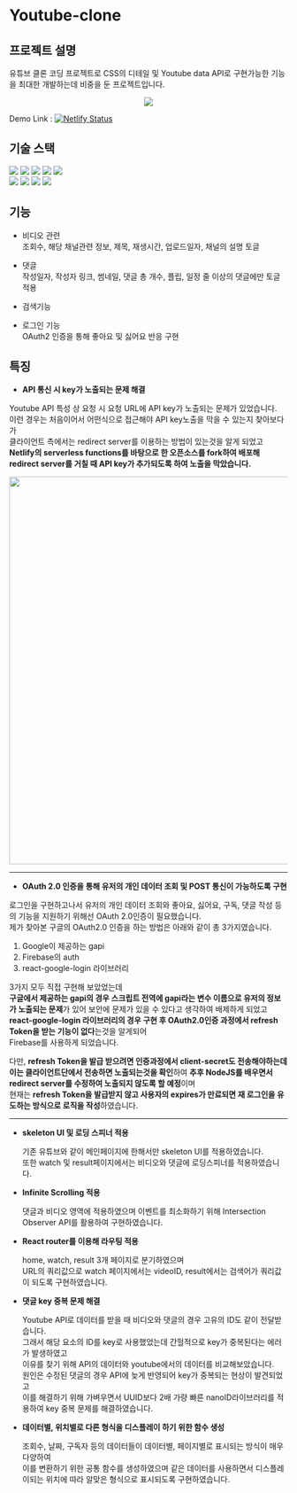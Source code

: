 # Youtube-clone

## 프로젝트 설명

유튜브 클론 코딩 프로젝트로 CSS의 디테일 및 Youtube data API로 구현가능한 기능을 최대한 개발하는데 비중을 둔 프로젝트입니다.

<div align=center><img src="https://user-images.githubusercontent.com/72868495/174700172-68e930a6-0e08-48d3-acb4-b75bd58429f2.png"></div>

Demo Link : [![Netlify Status](https://api.netlify.com/api/v1/badges/21afc7b3-a602-4d2c-ab3f-d0f60bb5d11c/deploy-status)](https://crud0626-clone-youtube.netlify.app/)

## 기술 스택

<img src="https://img.shields.io/badge/HTML5-E34F26?style=for-the-badge&logo=html5&logoColor=white" /> <img src="https://img.shields.io/badge/CSS3-1572B6?style=for-the-badge&logo=css3&logoColor=white" /> <img src="https://img.shields.io/badge/JavaScript-323330?style=for-the-badge&logo=javascript&logoColor=F7DF1E" /> <img src="https://img.shields.io/badge/React-20232A?style=for-the-badge&logo=react&logoColor=61DAFB" /> <img src ="https://img.shields.io/badge/PostCSS-DD3A0A.svg?&style=for-the-badge&logo=PostCSS&logoColor=#DD3A0A"/></br>
<img src="https://img.shields.io/badge/firebase-ffca28?style=for-the-badge&logo=firebase&logoColor=black" />
<img src="https://img.shields.io/badge/Postman-FF6C37?style=for-the-badge&logo=Postman&logoColor=white" />
<img src="https://img.shields.io/badge/Netlify-00C7B7?style=for-the-badge&logo=netlify&logoColor=white" />
<img src="https://img.shields.io/badge/Yarn-2C8EBB?style=for-the-badge&logo=yarn&logoColor=white" />

## 기능

- 비디오 관련<br>
  조회수, 해당 채널관련 정보, 제목, 재생시간, 업로드일자, 채널의 설명 토글

- 댓글<br>
  작성일자, 작성자 링크, 썸네일, 댓글 총 개수, 플립, 일정 줄 이상의 댓글에만 토글 적용

- 검색기능

- 로그인 기능<br>
  OAuth2 인증을 통해 좋아요 및 싫어요 반응 구현

## 특징

- **API 통신 시 key가 노출되는 문제 해결**

Youtube API 특성 상 요청 시 요청 URL에 API key가 노출되는 문제가 있었습니다.<br>
이런 경우는 처음이어서 어떤식으로 접근해야 API key노출을 막을 수 있는지 찾아보다가<br>
클라이언트 측에서는 redirect server를 이용하는 방법이 있는것을 알게 되었고<br>
**Netlify의 serverless functions를 바탕으로 한 오픈소스를 fork하여 배포해
redirect server를 거칠 때 API key가 추가되도록 하여 노출을 막았습니다.**

<div align=center>
    <img width=700 src="https://user-images.githubusercontent.com/72868495/174720966-86274510-52d9-405c-ae48-d9329b2eb749.png"/>
</div>

---

- **OAuth 2.0 인증을 통해 유저의 개인 데이터 조회 및 POST 통신이 가능하도록 구현**

로그인을 구현하고나서 유저의 개인 데이터 조회와 좋아요, 싫어요, 구독, 댓글 작성 등의 기능을 지원하기 위해선 OAuth 2.0인증이 필요했습니다.<br>
제가 찾아본 구글의 OAuth2.0 인증을 하는 방법은 아래와 같이 총 3가지였습니다.

1. Google이 제공하는 gapi
2. Firebase의 auth
3. react-google-login 라이브러리

3가지 모두 직접 구현해 보았었는데 <br>**구글에서 제공하는 gapi의 경우 스크립트 전역에 gapi라는 변수 이름으로 유저의 정보가 노출되는 문제**가 있어 보안에 문제가 있을 수 있다고 생각하여 배제하게 되었고<br>
**react-google-login 라이브러리의 경우 구현 후 OAuth2.0인증 과정에서 refresh Token을 받는 기능이 없다**는것을 알게되어<br> Firebase를 사용하게 되었습니다.

다만, **refresh Token을 발급 받으려면 인증과정에서 client-secret도 전송해야하는데<br>
이는 클라이언트단에서 전송하면 노출되는것을 확인**하여 **추후 NodeJS를 배우면서 redirect server를 수정하여 노출되지 않도록 할 예정**이며<br>
현재는 **refresh Token을 발급받지 않고 사용자의 expires가 만료되면 재 로그인을 유도하는 방식으로 로직을 작성**하였습니다.

---

- **skeleton UI 및 로딩 스피너 적용**

  기존 유튜브와 같이 메인페이지에 한해서만 skeleton UI를 적용하였습니다.<br>
  또한 watch 및 result페이지에서는 비디오와 댓글에 로딩스피너를 적용하였습니다.

- **Infinite Scrolling 적용**

  댓글과 비디오 영역에 적용하였으며 이벤트를 최소화하기 위해 Intersection Observer API를 활용하여 구현하였습니다.

- **React router를 이용해 라우팅 적용**

  home, watch, result 3개 페이지로 분기하였으며<br>
  URL의 쿼리값으로 watch 페이지에서는 videoID, result에서는 검색어가 쿼리값이 되도록 구현하였습니다.

- **댓글 key 중복 문제 해결**

  Youtube API로 데이터를 받을 때 비디오와 댓글의 경우 고유의 ID도 같이 전달받습니다.<br>
  그래서 해당 요소의 ID를 key로 사용했었는데 간헐적으로 key가 중복된다는 에러가 발생하였고<br>
  이유를 찾기 위해 API의 데이터와 youtube에서의 데이터를 비교해보았습니다.<br>
  원인은 수정된 댓글의 경우 API에 늦게 반영되어 key가 중복되는 현상이 발견되었고<br>
  이를 해결하기 위해 가벼우면서 UUID보다 2배 가량 빠른 nanoID라이브러리를 적용하여 key 중복 문제를 해결하였습니다.

- **데이터별, 위치별로 다른 형식을 디스플레이 하기 위한 함수 생성**

  조회수, 날짜, 구독자 등의 데이터들이 데이터별, 페이지별로 표시되는 방식이 매우 다양하여<br>
  이를 변환하기 위한 공통 함수를 생성하였으며 같은 데이터를 사용하면서 디스플레이되는 위치에 따라 알맞은 형식으로 표시되도록 구현하였습니다.
